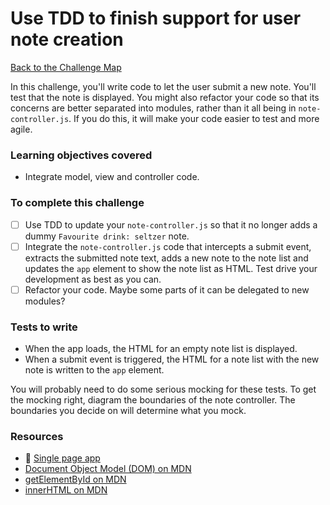 # Use TDD to finish support for user note creation

[Back to the Challenge Map](00_challenge_track.md)

In this challenge, you'll write code to let the user submit a new note.  You'll test that the note is displayed.  You might also refactor your code so that its concerns are better separated into modules, rather than it all being in `note-controller.js`.  If you do this, it will make your code easier to test and more agile.

### Learning objectives covered

- Integrate model, view and controller code.

### To complete this challenge

- [ ] Use TDD to update your `note-controller.js` so that it no longer adds a dummy `Favourite drink: seltzer` note.
- [ ] Integrate the `note-controller.js` code that intercepts a submit event, extracts the submitted note text, adds a new note to the note list and updates the `app` element to show the note list as HTML.  Test drive your development as best as you can.
- [ ] Refactor your code.  Maybe some parts of it can be delegated to new modules?

### Tests to write

- When the app loads, the HTML for an empty note list is displayed.
- When a submit event is triggered, the HTML for a note list with the new note is written to the `app` element.

You will probably need to do some serious mocking for these tests.  To get the mocking right, diagram the boundaries of the note controller.  The boundaries you decide on will determine what you mock.

### Resources

- :pill: [Single page app](https://github.com/makersacademy/course/blob/master/pills/single_page_app.md)
- [Document Object Model (DOM) on MDN](https://developer.mozilla.org/en-US/docs/Web/API/Document_Object_Model/Introduction)
- [getElementById on MDN](https://developer.mozilla.org/en-US/docs/Web/API/Document/getElementById)
- [innerHTML on MDN](https://developer.mozilla.org/en-US/docs/Web/API/Element/innerHTML)
